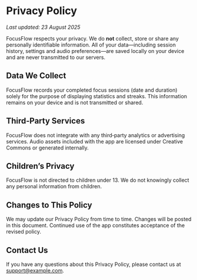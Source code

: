 # Privacy Policy

_Last updated: 23 August 2025_

FocusFlow respects your privacy. We do **not** collect, store or share any personally identifiable information. All of your data—including session history, settings and audio preferences—are saved locally on your device and are never transmitted to our servers.

## Data We Collect

FocusFlow records your completed focus sessions (date and duration) solely for the purpose of displaying statistics and streaks. This information remains on your device and is not transmitted or shared.

## Third‑Party Services

FocusFlow does not integrate with any third‑party analytics or advertising services. Audio assets included with the app are licensed under Creative Commons or generated internally.

## Children’s Privacy

FocusFlow is not directed to children under 13. We do not knowingly collect any personal information from children.

## Changes to This Policy

We may update our Privacy Policy from time to time. Changes will be posted in this document. Continued use of the app constitutes acceptance of the revised policy.

## Contact Us

If you have any questions about this Privacy Policy, please contact us at support@example.com.